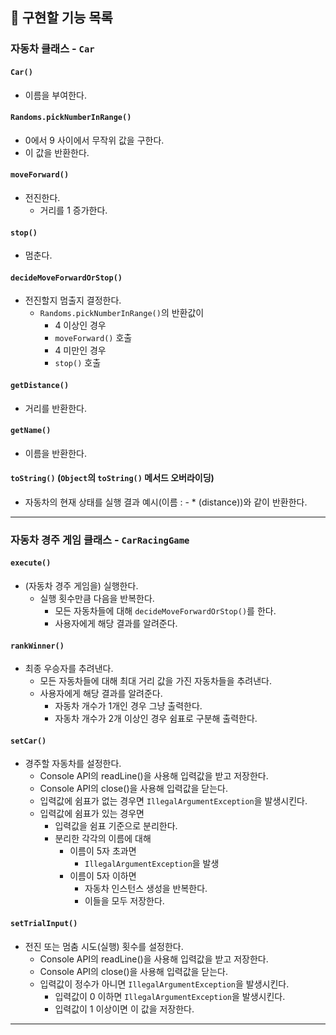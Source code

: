 ## 🚀 구현할 기능 목록

### 자동차 클래스 - `Car`

#### `Car()`
- 이름을 부여한다.

#### `Randoms.pickNumberInRange()`
- 0에서 9 사이에서 무작위 값을 구한다.
- 이 값을 반환한다.

#### `moveForward()`
- 전진한다.
  - 거리를 1 증가한다.

#### `stop()`
- 멈춘다.

#### `decideMoveForwardOrStop()`
- 전진할지 멈출지 결정한다.
  - `Randoms.pickNumberInRange()`의 반환값이
    -  4 이상인 경우
      - `moveForward()` 호출
    -  4 미만인 경우
      - `stop()` 호출

#### `getDistance()`
- 거리를 반환한다.

#### `getName()`
- 이름을 반환한다.

#### `toString()` (`Object`의 `toString()` 메서드 오버라이딩)
- 자동차의 현재 상태를 실행 결과 예시(이름 : - * (distance))와 같이 반환한다.

----

### 자동차 경주 게임 클래스 - `CarRacingGame`

#### `execute()`
- (자동차 경주 게임을) 실행한다.
  - 실행 횟수만큼 다음을 반복한다.
    - 모든 자동차들에 대해 `decideMoveForwardOrStop()`를 한다.
    - 사용자에게 해당 결과를 알려준다.

#### `rankWinner()`
- 최종 우승자를 추려낸다.
  - 모든 자동차들에 대해 최대 거리 값을 가진 자동차들을 추려낸다.
  - 사용자에게 해당 결과를 알려준다.
    - 자동차 개수가 1개인 경우 그냥 출력한다.
    - 자동차 개수가 2개 이상인 경우 쉼표로 구분해 출력한다.

#### `setCar()`
- 경주할 자동차를 설정한다.
  - Console API의 readLine()을 사용해 입력값을 받고 저장한다.
  - Console API의 close()을 사용해 입력값을 닫는다.
  - 입력값에 쉼표가 없는 경우면 `IllegalArgumentException`을 발생시킨다.
  - 입력값에 쉼표가 있는 경우면
    - 입력값을 쉼표 기준으로 분리한다.
    - 분리한 각각의 이름에 대해
      - 이름이 5자 초과면
        - `IllegalArgumentException`을 발생
      - 이름이 5자 이하면
        - 자동차 인스턴스 생성을 반복한다.
        - 이들을 모두 저장한다.

#### `setTrialInput()`
- 전진 또는 멈춤 시도(실행) 횟수를 설정한다.
  - Console API의 readLine()을 사용해 입력값을 받고 저장한다.
  - Console API의 close()을 사용해 입력값을 닫는다.
  - 입력값이 정수가 아니면 `IllegalArgumentException`을 발생시킨다.
    - 입력값이 0 이하면 `IllegalArgumentException`을 발생시킨다.
    - 입력값이 1 이상이면 이 값을 저장한다.

----